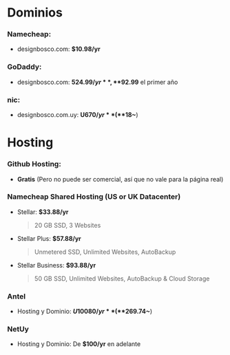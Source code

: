 # Dominios
### Namecheap:
  - designbosco.com: **$10.98/yr**
### GoDaddy:
  - designbosco.com: **$524.99/yr**, **$92.99** el primer año
### nic:
  - designbosco.com.uy: **U$670/yr** (**$18~**)

# Hosting
### Github Hosting:
  - **Gratis** (Pero no puede ser comercial, así que no vale para la página real)
### Namecheap Shared Hosting (US or UK Datacenter)
  - Stellar: **$33.88/yr**
    > 20 GB SSD,
    > 3 Websites
  - Stellar Plus: **$57.88/yr**
    > Unmetered SSD,
    > Unlimited Websites,
    > AutoBackup
  - Stellar Business: **$93.88/yr**
    > 50 GB SSD,
    > Unlimited Websites,
    > AutoBackup & Cloud Storage
### Antel
  - Hosting y Dominio: **$U10080/yr** (**$269.74~**)
### NetUy
 - Hosting y Dominio: De **$100/yr** en adelante
